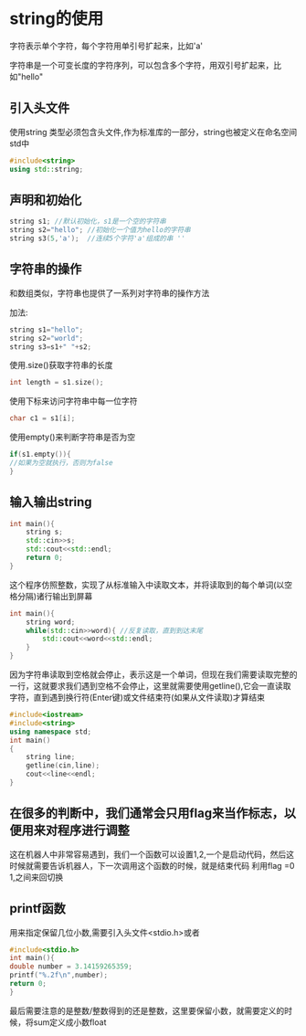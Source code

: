 # string的使用
字符表示单个字符，每个字符用单引号扩起来，比如'a'

字符串是一个可变长度的字符序列，可以包含多个字符，用双引号扩起来，比如"hello"


## 引入头文件
使用string 类型必须包含头文件<string>,作为标准库的一部分，string也被定义在命名空间std中

```c++
#include<string>
using std::string;
```

## 声明和初始化
```c++
string s1; //默认初始化，s1是一个空的字符串
string s2="hello"; //初始化一个值为hello的字符串
string s3(5,'a');  //连续5个字符'a'组成的串 ''
```

## 字符串的操作
和数组类似，字符串也提供了一系列对字符串的操作方法

加法:
```c++
string s1="hello";
string s2="world";
string s3=s1+" "+s2;
```

使用.size()获取字符串的长度
```c++
int length = s1.size();
```

使用下标来访问字符串中每一位字符
```c++
char c1 = s1[i]; 
```

使用empty()来判断字符串是否为空
```c++
if(s1.empty()){
//如果为空就执行，否则为false
}
```

## 输入输出string
```c++
int main(){
    string s;
    std::cin>>s;
    std::cout<<std::endl;
    return 0;
}
```

这个程序仿照整数，实现了从标准输入中读取文本，并将读取到的每个单词(以空格分隔)诸行输出到屏幕
```c++
int main(){
    string word;
    while(std::cin>>word){ //反复读取，直到到达末尾
        std::cout<<word<<std::endl;
    }
}
```
因为字符串读取到空格就会停止，表示这是一个单词，但现在我们需要读取完整的一行，这就要求我们遇到空格不会停止，这里就需要使用getline(),它会一直读取字符，直到遇到换行符(Enter键)或文件结束符(如果从文件读取)才算结束

```c++
#include<iostream>
#include<string>
using namespace std;
int main()
{
    string line;
    getline(cin,line);
    cout<<line<<endl;
}
```

## 在很多的判断中，我们通常会只用flag来当作标志，以便用来对程序进行调整
这在机器人中非常容易遇到，我们一个函数可以设置1,2,一个是启动代码，然后这时候就需要告诉机器人，下一次调用这个函数的时候，就是结束代码
利用flag =0 1,之间来回切换


## printf函数
用来指定保留几位小数,需要引入头文件<stdio.h>或者<cstdio>
```c++
#include<stdio.h>
int main(){
double number = 3.14159265359;
printf("%.2f\n",number);
return 0;
}
```

最后需要注意的是整数/整数得到的还是整数，这里要保留小数，就需要定义的时候，将sum定义成小数float











